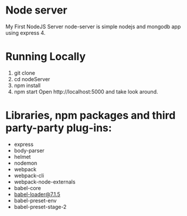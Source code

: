 # Node server
My First NodeJS Server
node-server is simple nodejs and mongodb app using express 4.
# Running Locally
1. git clone 
2. cd nodeServer
3. npm install
4. npm start
Open http://localhost:5000 and take look around.
# Libraries, npm packages and third party-party plug-ins:
- express
- body-parser
- helmet
- nodemon
- webpack
- webpack-cli
- webpack-node-externals
- babel-core
- babel-loader@7.1.5
- babel-preset-env
- babel-preset-stage-2